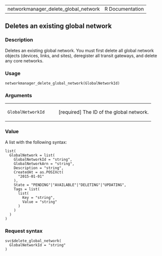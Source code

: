 <table style="width: 100%;">
<tbody>
<tr class="odd">
<td>networkmanager_delete_global_network</td>
<td style="text-align: right;">R Documentation</td>
</tr>
</tbody>
</table>

## Deletes an existing global network

### Description

Deletes an existing global network. You must first delete all global
network objects (devices, links, and sites), deregister all transit
gateways, and delete any core networks.

### Usage

    networkmanager_delete_global_network(GlobalNetworkId)

### Arguments

<table>
<colgroup>
<col style="width: 35%" />
<col style="width: 65%" />
</colgroup>
<tbody>
<tr class="odd">
<td><code
id="networkmanager_delete_global_network_:_GlobalNetworkId">GlobalNetworkId</code></td>
<td><p>[required] The ID of the global network.</p></td>
</tr>
</tbody>
</table>

### Value

A list with the following syntax:

    list(
      GlobalNetwork = list(
        GlobalNetworkId = "string",
        GlobalNetworkArn = "string",
        Description = "string",
        CreatedAt = as.POSIXct(
          "2015-01-01"
        ),
        State = "PENDING"|"AVAILABLE"|"DELETING"|"UPDATING",
        Tags = list(
          list(
            Key = "string",
            Value = "string"
          )
        )
      )
    )

### Request syntax

    svc$delete_global_network(
      GlobalNetworkId = "string"
    )
